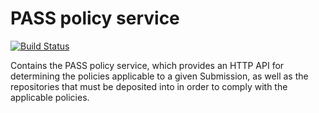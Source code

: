 # PASS policy service

[![Build Status](https://travis-ci.com/OA-PASS/pass-policy-service.svg?branch=master)](https://travis-ci.com/OA-PASS/pass-policy-service)

Contains the PASS policy service, which provides an HTTP API for determining the policies applicable to a given Submission, as well as the repositories that must be deposited into in order to comply with the applicable policies.
